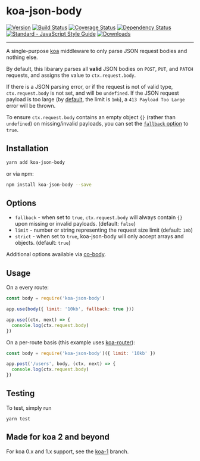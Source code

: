 koa-json-body
=============

[![Version](https://img.shields.io/npm/v/koa-json-body.svg)](https://www.npmjs.com/package/koa-json-body)
[![Build Status](https://img.shields.io/travis/venables/koa-json-body/master.svg)](https://travis-ci.org/venables/koa-json-body)
[![Coverage Status](https://img.shields.io/coveralls/venables/koa-json-body.svg)](https://coveralls.io/github/venables/koa-json-body)
[![Dependency Status](https://img.shields.io/david/venables/koa-json-body/master.svg)](https://david-dm.org/venables/koa-json-body)
[![Standard - JavaScript Style Guide](https://img.shields.io/badge/code%20style-standard-brightgreen.svg)](http://standardjs.com/)
[![Downloads](https://img.shields.io/npm/dm/koa-json-body.svg)](https://www.npmjs.com/package/koa-json-body)

----------

A single-purpose [koa](https://github.com/koajs/koa) middleware to only parse JSON request bodies and nothing else.

By default, this libarary parses all **valid** JSON bodies on `POST`, `PUT`, and `PATCH` requests, and assigns the value to `ctx.request.body`.

If there is a JSON parsing error, or if the request is not of valid type, `ctx.request.body` is not set, and will be `undefined`. If the JSON request payload is too large (by [default](#options), the limit is `1mb`), a `413 Payload Too Large` error will be thrown.

To ensure `ctx.request.body` contains an empty object `{}` (rather than `undefined`) on missing/invalid payloads, you can set the [`fallback` option](#options) to `true`.

Installation
------------

```bash
yarn add koa-json-body
```

or via npm:

```bash
npm install koa-json-body --save
```

Options
-------

* `fallback` - when set to `true`, `ctx.request.body` will always contain `{}` upon missing or invalid payloads. (default: `false`)
* `limit` - number or string representing the request size limit (default: `1mb`)
* `strict` - when set to `true`, koa-json-body will only accept arrays and objects. (default: `true`)

Additional options available via [co-body](https://github.com/cojs/co-body).

Usage
-----

On a every route:

```javascript
const body = require('koa-json-body')

app.use(body({ limit: '10kb', fallback: true }))

app.use((ctx, next) => {
  console.log(ctx.request.body)
})
```

On a per-route basis (this example uses [koa-router](https://github.com/alexmingoia/koa-router)):

```javascript
const body = require('koa-json-body')({ limit: '10kb' })

app.post('/users', body, (ctx, next) => {
  console.log(ctx.request.body)
})
```


Testing
-------

To test, simply run

```
yarn test
```


Made for koa 2 and beyond
-------------------------

For koa 0.x and 1.x support, see the [koa-1](https://github.com/venables/koa-json-body/tree/koa-1) branch.

